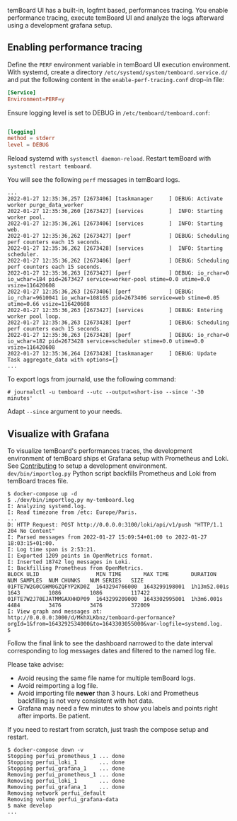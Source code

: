 temBoard UI has a built-in, logfmt based, performances tracing. You enable
performance tracing, execute temBoard UI and analyze the logs afterward using a
development grafana setup.


## Enabling performance tracing

Define the `PERF` environment variable in temBoard UI execution environment.
With systemd, create a directory `/etc/systemd/system/temboard.service.d/` and
put the following content in the `enable-perf-tracing.conf` drop-in file:

``` conf
[Service]
Environment=PERF=y
```

Ensure logging level is set to DEBUG in `/etc/temboard/temboard.conf`:

``` conf

[logging]
method = stderr
level = DEBUG

```

Reload systemd with `systemctl daemon-reload`. Restart temBoard with `systemctl
restart temboard`.

You will see the following `perf` messages in temBoard logs.

```
...
2022-01-27 12:35:36,257 [2673406] [taskmanager     ] DEBUG: Activate worker purge_data_worker
2022-01-27 12:35:36,260 [2673427] [services        ]  INFO: Starting worker pool.
2022-01-27 12:35:36,261 [2673406] [services        ]  INFO: Starting web.
2022-01-27 12:35:36,262 [2673427] [perf            ] DEBUG: Scheduling perf counters each 15 seconds.
2022-01-27 12:35:36,262 [2673428] [services        ]  INFO: Starting scheduler.
2022-01-27 12:35:36,262 [2673406] [perf            ] DEBUG: Scheduling perf counters each 15 seconds.
2022-01-27 12:35:36,263 [2673427] [perf            ] DEBUG: io_rchar=0 io_wchar=184 pid=2673427 service=worker-pool stime=0.0 utime=0.0 vsize=116420608
2022-01-27 12:35:36,263 [2673406] [perf            ] DEBUG: io_rchar=9610041 io_wchar=108165 pid=2673406 service=web stime=0.05 utime=0.66 vsize=116420608
2022-01-27 12:35:36,263 [2673427] [services        ] DEBUG: Entering worker pool loop.
2022-01-27 12:35:36,263 [2673428] [perf            ] DEBUG: Scheduling perf counters each 15 seconds.
2022-01-27 12:35:36,263 [2673428] [perf            ] DEBUG: io_rchar=0 io_wchar=182 pid=2673428 service=scheduler stime=0.0 utime=0.0 vsize=116420608
2022-01-27 12:35:36,264 [2673428] [taskmanager     ] DEBUG: Update Task aggregate_data with options={}
...
```

To export logs from journald, use the following command:

``` console
# journalctl -u temboard --utc --output=short-iso --since '-30 minutes'
```

Adapt `--since` argument to your needs.


## Visualize with Grafana

To visualize temBoard's performances traces, the development environment of
temBoard ships et Grafana setup with Prometheus and Loki. See
[Contributing](CONTRIBUTING.md) to setup a development environment.
`dev/bin/importlog.py` Python script backfills Prometheus and Loki from temBoard
traces file.

``` console
$ docker-compose up -d
$ ./dev/bin/importlog.py my-temboard.log
I: Analyzing systemd.log.
I: Read timezone from /etc: Europe/Paris.
...
D: HTTP Request: POST http://0.0.0.0:3100/loki/api/v1/push "HTTP/1.1 204 No Content"
I: Parsed messages from 2022-01-27 15:09:54+01:00 to 2022-01-27 18:03:15+01:00.
I: Log time span is 2:53:21.
I: Exported 1209 points in OpenMetrics format.
I: Inserted 18742 log messages in Loki.
I: Backfilling Prometheus from OpenMetrics.
BLOCK ULID                  MIN TIME       MAX TIME       DURATION      NUM SAMPLES  NUM CHUNKS   NUM SERIES   SIZE
01FTE7W2G0CGHM0GZQFYP2KD0Z  1643294766000  1643299198001  1h13m52.001s  1643         1086         1086         117422
01FTE7W2J70EJATMMGAXHHDP09  1643299209000  1643302995001  1h3m6.001s   4484         3476         3476         372009
I: View graph and messages at: http://0.0.0.0:3000/d/MkhXLKbnz/temboard-performance?orgId=1&from=1643292534000&to=1643303055000&var-logfile=systemd.log.
$
```

Follow the final link to see the dashboard narrowed to the date interval
corresponding to log messages dates and filtered to the named log file.

Please take advise:

- Avoid reusing the same file name for multiple temBoard logs.
- Avoid reimporting a log file.
- Avoid importing file **newer** than 3 hours. Loki and Prometheus backfilling
  is not very consistent with hot data.
- Grafana may need a few minutes to show you labels and points right after
  imports. Be patient.

If you need to restart from scratch, just trash the compose setup and restart.

``` console
$ docker-compose down -v
Stopping perfui_prometheus_1 ... done
Stopping perfui_loki_1       ... done
Stopping perfui_grafana_1    ... done
Removing perfui_prometheus_1 ... done
Removing perfui_loki_1       ... done
Removing perfui_grafana_1    ... done
Removing network perfui_default
Removing volume perfui_grafana-data
$ make develop
...
```
